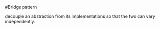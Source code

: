 #Bridge pattern

decouple an abstraction from its implementations so that the two can vary independently.